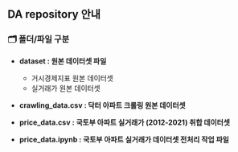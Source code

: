 ## DA repository 안내
### 🗂 폴더/파일 구분
 - **dataset : 원본 데이터셋 파일**
 
   - 거시경제지표 원본 데이터셋
   - 실거래가 원본 데이터셋
 - **crawling_data.csv : 닥터 아파트 크롤링 원본 데이터셋**
 - **price_data.csv : 국토부 아파트 실거래가 (2012-2021) 취합 데이터셋**
 - **price_data.ipynb : 국토부 아파트 실거래가 데이터셋 전처리 작업 파일**
